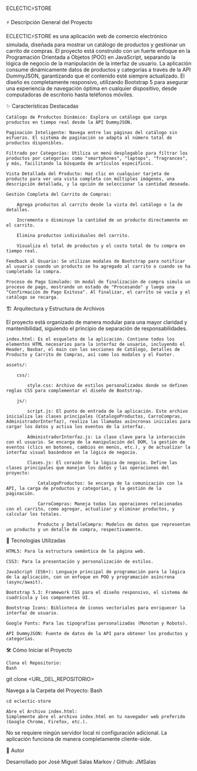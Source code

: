 ECLECTIC⚡STORE

⚡ Descripción General del Proyecto

ECLECTIC⚡STORE es una aplicación web de comercio electrónico simulada, diseñada para mostrar un catálogo de productos y gestionar un carrito de compras. El proyecto está construido con un fuerte enfoque en la Programación Orientada a Objetos (POO) en JavaScript, separando la lógica de negocio de la manipulación de la interfaz de usuario. La aplicación consume dinámicamente datos de productos y categorías a través de la API DummyJSON, garantizando que el contenido esté siempre actualizado. El diseño es completamente responsivo, utilizando Bootstrap 5 para asegurar una experiencia de navegación óptima en cualquier dispositivo, desde computadoras de escritorio hasta teléfonos móviles.

✨ Características Destacadas

    Catálogo de Productos Dinámico: Explora un catálogo que carga productos en tiempo real desde la API DummyJSON.

    Paginación Inteligente: Navega entre las páginas del catálogo sin esfuerzo. El sistema de paginación se adapta al número total de productos disponibles.

    Filtrado por Categorías: Utiliza un menú desplegable para filtrar los productos por categorías como "smartphones", "laptops", "fragrances", y más, facilitando la búsqueda de artículos específicos.

    Vista Detallada del Producto: Haz clic en cualquier tarjeta de producto para ver una vista completa con múltiples imágenes, una descripción detallada, y la opción de seleccionar la cantidad deseada.

    Gestión Completa del Carrito de Compras:

        Agrega productos al carrito desde la vista del catálogo o la de detalles.

        Incrementa o disminuye la cantidad de un producto directamente en el carrito.

        Elimina productos individuales del carrito.

        Visualiza el total de productos y el costo total de tu compra en tiempo real.

    Feedback al Usuario: Se utilizan modales de Bootstrap para notificar al usuario cuando un producto se ha agregado al carrito o cuando se ha completado la compra.

    Proceso de Pago Simulado: Un modal de finalización de compra simula un proceso de pago, mostrando un estado de "Procesando" y luego una "Confirmación de Pago Exitosa". Al finalizar, el carrito se vacía y el catálogo se recarga.

🏗️ Arquitectura y Estructura de Archivos

El proyecto está organizado de manera modular para una mayor claridad y mantenibilidad, siguiendo el principio de separación de responsabilidades.

    index.html: Es el esqueleto de la aplicación. Contiene todos los elementos HTML necesarios para la interfaz de usuario, incluyendo el Header, Navbar, el main con las secciones de Catálogo, Detalles de Producto y Carrito de Compras, así como los modales y el Footer.

    assets/:

        css/:

            style.css: Archivo de estilos personalizados donde se definen reglas CSS para complementar el diseño de Bootstrap.

        js/:

            script.js: El punto de entrada de la aplicación. Este archivo inicializa las clases principales (CatalogoProductos, CarroCompras, AdministradorInterfaz), realiza las llamadas asíncronas iniciales para cargar los datos y activa los eventos de la interfaz.

            AdministradorInterfaz.js: La clase clave para la interacción con el usuario. Se encarga de la manipulación del DOM, la gestión de eventos (clics en botones, cambios en menús, etc.), y de actualizar la interfaz visual basándose en la lógica de negocio.

            Clases.js: El corazón de la lógica de negocio. Define las clases principales que manejan los datos y las operaciones del proyecto:

                CatalogoProductos: Se encarga de la comunicación con la API, la carga de productos y categorías, y la gestión de la paginación.

                CarroCompras: Maneja todas las operaciones relacionadas con el carrito, como agregar, actualizar y eliminar productos, y calcular los totales.

                Producto y DetalleCompra: Modelos de datos que representan un producto y un detalle de compra, respectivamente.

🚀 Tecnologías Utilizadas

    HTML5: Para la estructura semántica de la página web.

    CSS3: Para la presentación y personalización de estilos.

    JavaScript (ES6+): Lenguaje principal de programación para la lógica de la aplicación, con un enfoque en POO y programación asíncrona (async/await).

    Bootstrap 5.3: Framework CSS para el diseño responsivo, el sistema de cuadrícula y los componentes UI.

    Bootstrap Icons: Biblioteca de íconos vectoriales para enriquecer la interfaz de usuario.

    Google Fonts: Para las tipografías personalizadas (Monoton y Roboto).

    API DummyJSON: Fuente de datos de la API para obtener los productos y categorías.

🛠️ Cómo Iniciar el Proyecto

    Clona el Repositorio:
    Bash

git clone <URL_DEL_REPOSITORIO>

Navega a la Carpeta del Proyecto:
Bash

    cd eclectic-store

    Abre el Archivo index.html:
    Simplemente abre el archivo index.html en tu navegador web preferido (Google Chrome, Firefox, etc.).

No se requiere ningún servidor local ni configuración adicional. La aplicación funciona de manera completamente cliente-side.

👤 Autor

Desarrollado por José Miguel Salas Markov / Github: JMSalas